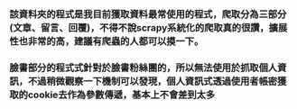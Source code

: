### 該資料夾的程式是我目前獲取資料最常使用的程式，爬取分為三部分(文章、留言、回覆)，不得不說scrapy系統化的爬取真的很讚，擴展性也非常的高，建議有爬蟲的人都可以摸一下。
### 臉書部分的程式式針對於臉書粉絲團的，所以無法使用於抓取個人資訊，不過稍微觀察一下機制可以發現，個人資訊式透過使用者帳密獲取的cookie去作為參數傳遞，基本上不會差到太多

